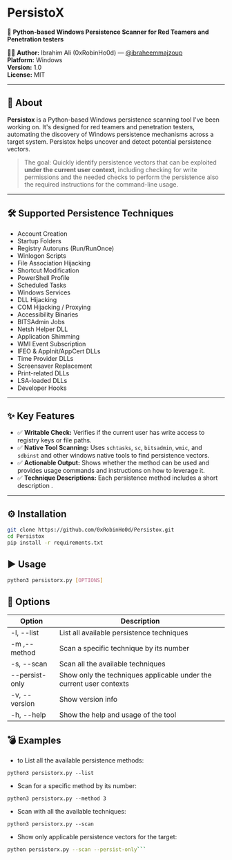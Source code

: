 # PersistoX

🔐 **Python-based Windows Persistence Scanner for Red Teamers and Penetration testers**

👨‍💻 **Author:** Ibrahim Ali (0xRobinHo0d) — [@ibraheemmajzoup](https://x.com/ibraheemmajzoup)    
**Platform:** Windows  
**Version:** 1.0  
**License:** MIT

---

## 🧠 About

**Persistox** is a Python-based Windows persistence scanning tool I've been working on. It's designed for red teamers and penetration testers, automating the discovery of Windows persistence mechanisms across a target system. Persistox helps uncover and detect potential persistence vectors.

> The goal: Quickly identify persistence vectors that can be exploited **under the current user context**, including checking for write permissions and the needed checks to perform the persistence also the required instructions for the command-line usage.

---

## 🛠 Supported Persistence Techniques

- Account Creation  
- Startup Folders 
- Registry Autoruns (Run/RunOnce)  
- Winlogon Scripts  
- File Association Hijacking  
- Shortcut Modification  
- PowerShell Profile  
- Scheduled Tasks  
- Windows Services  
- DLL Hijacking  
- COM Hijacking / Proxying  
- Accessibility Binaries  
- BITSAdmin Jobs  
- Netsh Helper DLL  
- Application Shimming  
- WMI Event Subscription  
- IFEO & AppInit/AppCert DLLs  
- Time Provider DLLs  
- Screensaver Replacement  
- Print-related DLLs  
- LSA-loaded DLLs  
- Developer Hooks
---

## ✨ Key Features

- ✅ **Writable Check:** Verifies if the current user has write access to registry keys or file paths.
- ✅ **Native Tool Scanning:** Uses `schtasks`, `sc`, `bitsadmin`, `wmic`, and `sdbinst` and other windows native tools to find persistence vectors.
- ✅ **Actionable Output:** Shows whether the method can be used and provides usage commands and instructions on how to leverage it.
- ✅ **Technique Descriptions:** Each persistence method includes a short description .

---

## ⚙️ Installation

```bash
git clone https://github.com/0xRobinHo0d/Persistox.git
cd Persistox
pip install -r requirements.txt
```

## ▶️ Usage
```bash
python3 persistorx.py [OPTIONS]
```
## 🔧 Options

Option  |Description
----------------|----------------------------------------
-l, --list	| List all available persistence techniques
-m <N>,--method <N>      | Scan a specific technique by its number
-s, --scan	| Scan all the available techniques
--persist-only	| Show only the techniques applicable under the current user contexts
-v, --version	| Show version info
-h, --help    | Show the help and usage of the tool

## 💣 Examples
* to List all the available persistence methods:

```python3 persistorx.py --list```

* Scan for a specific method by its number:

```python3 persistorx.py --method 3```

* Scan with all the available techniques:

```python3 persistorx.py --scan```

* Show only applicable persistence vectors for the target:

```bash
python persistorx.py --scan --persist-only```




